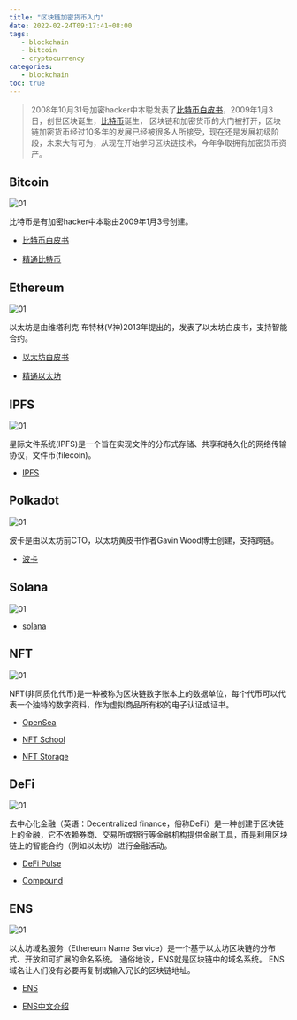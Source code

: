 ```yaml
---
title: "区块链加密货币入门"
date: 2022-02-24T09:17:41+08:00
tags:
   - blockchain 
   - bitcoin 
   - cryptocurrency
categories:
   - blockchain 
toc: true
---
```


> 2008年10月31号加密hacker中本聪发表了[比特币白皮书](http://lixiaolai.com/#/bitcoin-whitepaper-cn-en-translation/Bitcoin-Whitepaper-EN-CN.html)，2009年1月3日，创世区块诞生，[比特币](https://zh.wikipedia.org/wiki/%E6%AF%94%E7%89%B9%E5%B8%81)诞生，
> 区块链和加密货币的大门被打开，区块链加密货币经过10多年的发展已经被很多人所接受，现在还是发展初级阶段，未来大有可为，从现在开始学习区块链技术，今年争取拥有加密货币资产。

## Bitcoin
![01](./bitcoin.png)

比特币是有加密hacker中本聪由2009年1月3号创建。

- [比特币白皮书](http://lixiaolai.com/#/bitcoin-whitepaper-cn-en-translation/Bitcoin-Whitepaper-EN-CN.html)

- [精通比特币](https://github.com/lizj3624/MasterBitcoin2CN/blob/master/SUMMARY.md)

## Ethereum
![01](./ethereum.png)

以太坊是由维塔利克·布特林(V神)2013年提出的，发表了以太坊白皮书，支持智能合约。

- [以太坊白皮书](https://github.com/lizj3624/mynote/blob/master/blockchain/ETH/%E4%BB%A5%E5%A4%AA%E5%9D%8A%E7%99%BD%E7%9A%AE%E4%B9%A6-zh.md)

- [精通以太坊](https://github.com/lizj3624/ethereum_book)

## IPFS
![01](./ipfs.png)

星际文件系统(IPFS)是一个旨在实现文件的分布式存储、共享和持久化的网络传输协议，文件币(filecoin)。

- [IPFS](https://ipfs.io/)

## Polkadot
![01](./polkadot.jpg)

波卡是由以太坊前CTO，以太坊黄皮书作者Gavin Wood博士创建，支持跨链。

- [波卡](https://www.polkaworld.org/)

## Solana
![01](./solana.jpg)

- [solana](https://solana.com/zh)

## NFT
![01](./nft.jpg)

NFT(非同质化代币)是一种被称为区块链数字账本上的数据单位，每个代币可以代表一个独特的数字资料，作为虚拟商品所有权的电子认证或证书。

- [OpenSea]()

- [NFT School](https://nftschool.dev/)

- [NFT Storage](https://nft.storage/) 

## DeFi
![01](./defi.jpg)

去中心化金融（英语：Decentralized finance，俗称DeFi）是一种创建于区块链上的金融，它不依赖券商、交易所或银行等金融机构提供金融工具，而是利用区块链上的智能合约（例如以太坊）进行金融活动。

- [DeFi Pulse](https://www.defipulse.com/)

- [Compound](https://app.compound.finance/)

## ENS
![01](./ens.png)

以太坊域名服务（Ethereum Name Service）是一个基于以太坊区块链的分布式、开放和可扩展的命名系统。 通俗地说，ENS就是区块链中的域名系统。 ENS 域名让人们没有必要再复制或输入冗长的区块链地址。

- [ENS](https://ens.domains/)

- [ENS中文介绍](https://ensuser.com/)


